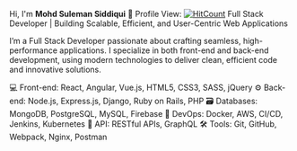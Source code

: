 Hi, I'm **Mohd Suleman Siddiqui** 👋
Profile View:   [![HitCount](https://hits.dwyl.com/Suleman02/Suleman02.svg?style=flat-square)](http://hits.dwyl.com/Suleman02/Suleman02)
Full Stack Developer | Building Scalable, Efficient, and User-Centric Web Applications

I’m a Full Stack Developer passionate about crafting seamless, high-performance applications. I specialize in both front-end and back-end development, using modern technologies to deliver clean, efficient code and innovative solutions.

💻 Front-end: React, Angular, Vue.js, HTML5, CSS3, SASS, jQuery
⚙️ Back-end: Node.js, Express.js, Django, Ruby on Rails, PHP
🗃️ Databases: MongoDB, PostgreSQL, MySQL, Firebase
🔧 DevOps: Docker, AWS, CI/CD, Jenkins, Kubernetes
📡 API: RESTful APIs, GraphQL
🛠️ Tools: Git, GitHub, Webpack, Nginx, Postman
